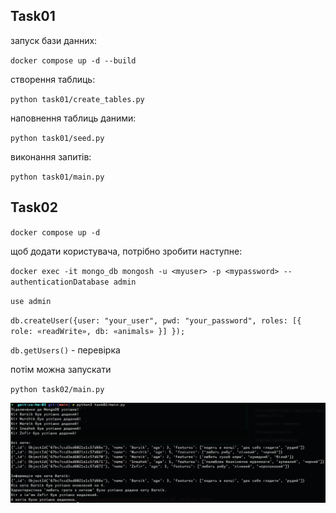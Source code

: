 ## Task01 ##
запуск бази данних:

`docker compose up -d --build`

створення таблиць:

`python task01/create_tables.py`

наповнення таблиць даними:

`python task01/seed.py`

виконання запитів:

`python task01/main.py`

## Task02 ##

`docker compose up -d`

щоб додати користувача, потрібно зробити наступне:

`docker exec -it mongo_db mongosh -u <myuser> -p <mypassword> --authenticationDatabase admin`

`use admin`

`db.createUser({user: "your_user", pwd: "your_password", roles: [{ role: «readWrite», db: «animals» }]
});`

`db.getUsers()` - перевірка

потім можна запускати

`python task02/main.py`

![img.png](img.png)